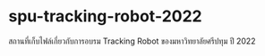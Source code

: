 # spu-tracking-robot-2022
สถานที่เก็บไฟล์เกี่ยวกับการอบรม Tracking Robot ของมหาวิทยาลัยศรีปทุม ปี 2022